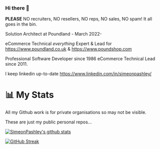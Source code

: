 ### Hi there 👋
**PLEASE** NO recruiters, NO resellers, NO reps, NO sales, NO spam! It all goes in the bin.

Solution Architect at Poundland - March 2022-

eCommerce Technical _everything_ Expert & Lead for https://www.poundland.co.uk & https://www.poundshop.com

Professional Software Developer since 1986
eCommerce Technical Lead since 2011.

I keep linkedin up-to-date https://www.linkedin.com/in/simeonpashley/


# 📊 My Stats

All my Github work is for private organisations so may not be visible.

These are just my public personal repos...

[![SimeonPashley's github stats](https://github-readme-stats.vercel.app/api?username=simeonpashley&show_icons=true&count_private=true&hide=stars)](https://github.com/simeonpashley)

[![GitHub Streak](https://github-readme-streak-stats.herokuapp.com/?user=simeonpashley&theme=dark&count_private=true)](https://github.com/simeonpashley)
